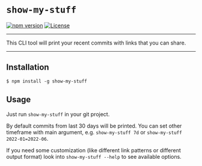 # `show-my-stuff`

[![npm version](https://badge.fury.io/js/show-my-stuff.svg)](https://badge.fury.io/js/show-my-stuff)
[![License](http://img.shields.io/:license-mit-blue.svg)](http://badges.mit-license.org)

---

This CLI tool will print your recent commits with links that you can share.

---

## Installation

```shell
$ npm install -g show-my-stuff
```

## Usage

Just run `show-my-stuff` in your git project.

By default commits from last 30 days will be printed.
You can set other timeframe with main argument, e.g. `show-my-stuff 7d` or `show-my-stuff 2022-01=2022-06`.

If you need some customization (like different link patterns or different output format) look into `show-my-stuff --help` to see available options.
